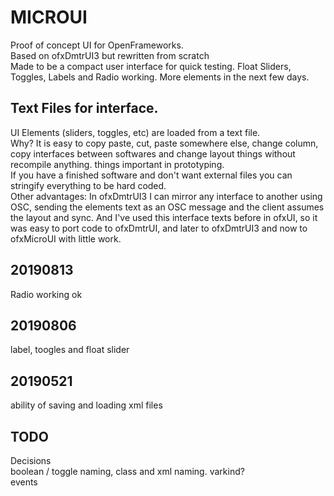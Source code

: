 # MICROUI

Proof of concept UI for OpenFrameworks.  
Based on ofxDmtrUI3 but rewritten from scratch  
Made to be a compact user interface for quick testing.
Float Sliders, Toggles, Labels and Radio working. More elements in the next few days.  

## Text Files for interface.
UI Elements (sliders, toggles, etc) are loaded from a text 
file.  
Why? It is easy to copy paste, cut, paste somewhere else, change column, copy interfaces between softwares
and change layout things without recompile anything. things important in prototyping.  
If you have a finished software and don't want external files you can stringify everything to be hard coded.  
Other advantages: In ofxDmtrUI3 I can mirror any interface to another using OSC, sending the elements text as an OSC message and the client assumes the layout and sync.
And I've used this interface texts before in ofxUI, so it was easy to port code to ofxDmtrUI, and later to ofxDmtrUI3 and now to ofxMicroUI with little work.


## 20190813
Radio working ok  

## 20190806
label, toogles and float slider

## 20190521
ability of saving and loading xml files  

## TODO
Decisions  
boolean / toggle naming, class and xml naming.
varkind?  
events  

